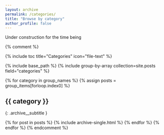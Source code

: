 ```yaml
---
layout: archive
permalink: /categories/
title: "Browse by category"
author_profile: false
---
```


Under construction for the time being

{% comment %}
<!-- We aren't using this page so let's turn it off for the time being -->
{% include toc title="Categories" icon="file-text" %}

{% include base_path %}
{% include group-by-array collection=site.posts field="categories" %}

{% for category in group_names %}
  {% assign posts = group_items[forloop.index0] %}
## {{ category }}
{: .archive__subtitle }
  <!-- <h2 id="{{ category | slugify }}" class="archive__subtitle"></h2> -->
  {% for post in posts %}
    {% include archive-single.html %}
  {% endfor %}
{% endfor %}
{% endcomment %}
